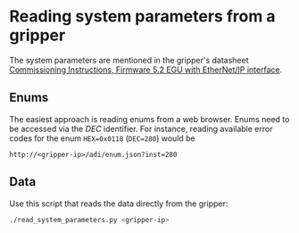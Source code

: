 # Reading system parameters from a gripper
The system parameters are mentioned in the gripper's datasheet [Commissioning Instructions, Firmware 5.2 EGU with EtherNet/IP interface](https://stb.cloud.schunk.com/media/IM0046706.PDF).

## Enums
The easiest approach is reading enums from a web browser.
Enums need to be accessed via the _DEC_ identifier.
For instance, reading available error codes for the enum `HEX=0x0118` (`DEC=280`) would be
```browser
http://<gripper-ip>/adi/enum.json?inst=280
```

## Data
Use this script that reads the data directly from the gripper:
```bash
./read_system_parameters.py <gripper-ip>
```
